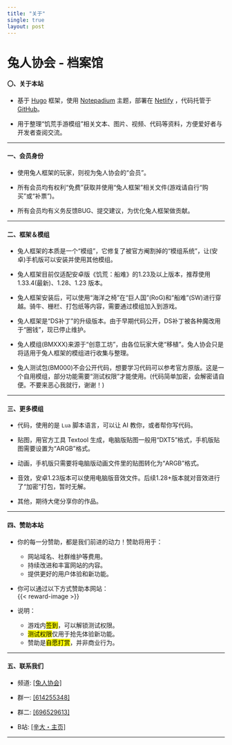 ```yaml
---
title: "关于"
single: true
layout: post
---
```


<h1 class="article header">兔人协会 - 档案馆</h1>

#### 〇、关于本站
 
- 基于 [Hugo](https://gohugo.io/) 框架，使用 [Notepadium](https://themes.gohugo.io/hugo-notepadium/) 主题，部署在 [Netlify](https://www.netlify.com/) ，代码托管于 [GitHub](https://github.com/)。  

- 用于整理“饥荒手游模组”相关文本、图片、视频、代码等资料，方便爱好者与开发者查阅交流。  

---

#### 一、会员身份

- 使用兔人框架的玩家，则视为兔人协会的“会员”。  

- 所有会员均有权利“免费”获取并使用“兔人框架”相关文件(游戏请自行“购买”或“补票”)。  

- 所有会员均有义务反馈BUG、提交建议，为优化兔人框架做贡献。  

---

#### 二、框架＆模组

- 兔人框架的本质是一个“模组”，它修复了被官方阉割掉的“模组系统”，让(安卓)手机版可以安装并使用其他模组。  

- 兔人框架目前仅适配安卓版《饥荒：船难》的1.23及以上版本，推荐使用 1.33.4(最新)、1.28、1.23 版本。  

- 兔人框架安装后，可以使用“海洋之椅”在“巨人国”(RoG)和“船难”(SW)进行穿越。骑牛、栅栏、打包纸等内容，需要通过模组加入到游戏。  

- 兔人框架是“DS补丁”的升级版本。由于早期代码公开，DS补丁被各种魔改用于“圈钱”，现已停止维护。  

- 兔人模组(BMXXX)来源于“创意工坊”，由各位玩家大佬“移植”。兔人协会只是将适用于兔人框架的模组进行收集与整理。  

- 兔人测试包(BM000)不会公开代码，想要学习代码可以参考官方原版。这是一个自用模组，部分功能需要“测试权限”才能使用。(代码简单加密，会解密请自便。不要来恶心我就行，谢谢！)

---

#### 三、更多模组

- 代码，使用的是 `Lua` 脚本语言，可以让 AI 教你，或者帮你写代码。  

- 贴图，用官方工具 Textool 生成，电脑版贴图一般用“DXT5”格式，手机版贴图需要设置为“ARGB”格式。  

- 动画，手机版只需要将电脑版动画文件里的贴图转化为“ARGB”格式。  

- 音效，安卓1.23版本可以使用电脑版音效文件。后续1.28+版本就对音效进行了“加密”打包，暂时无解。  

- 其他，期待大佬分享你的作品。  

---

#### 四、赞助本站

- 你的每一分赞助，都是我们前进的动力！赞助将用于：  
  - 网站域名、社群维护等费用。  
  - 持续改进和丰富网站的内容。  
  - 提供更好的用户体验和新功能。  

- 你可以通过以下方式赞助本网站：  
{{< reward-image >}}

- 说明：  
  - 游戏内<mark>签到</mark>，可以解锁测试权限。  
  - <mark>测试权限</mark>仅用于抢先体验新功能。  
  - 赞助是<mark>自愿打赏</mark>，并非商业行为。  

---

#### 五、联系我们

- 频道: [[兔人协会]](https://qun.qq.com/qqweb/qunpro/share?inviteCode=2l2COvdUN0S)  

- 群一: [[614255348]](https://jq.qq.com/?k=5WukPKv)  

- 群二: [[696529613]](https://qm.qq.com/q/gHa2tzT8Pe)  

- B站: [[辛大・主页]](https://b23.tv/kf3yuSv)  

---
